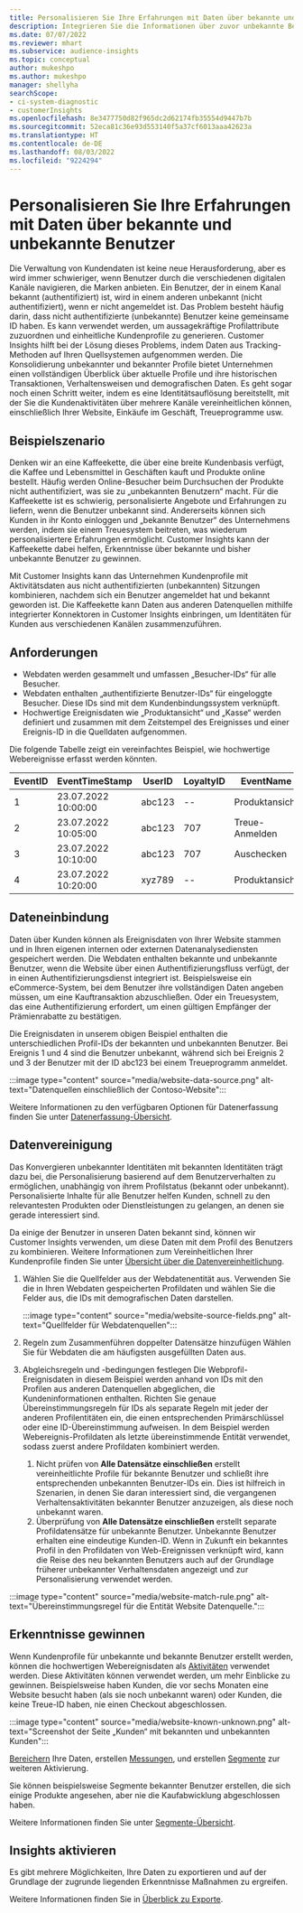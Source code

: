 ```yaml
---
title: Personalisieren Sie Ihre Erfahrungen mit Daten über bekannte und unbekannte Benutzer
description: Integrieren Sie die Informationen über zuvor unbekannte Benutzer, wenn Sie ihre Identität kennen.
ms.date: 07/07/2022
ms.reviewer: mhart
ms.subservice: audience-insights
ms.topic: conceptual
author: mukeshpo
ms.author: mukeshpo
manager: shellyha
searchScope:
- ci-system-diagnostic
- customerInsights
ms.openlocfilehash: 8e3477750d82f965dc2d62174fb35554d9447b7b
ms.sourcegitcommit: 52eca81c36e93d553140f5a37cf6013aaa42623a
ms.translationtype: HT
ms.contentlocale: de-DE
ms.lasthandoff: 08/03/2022
ms.locfileid: "9224294"
---
```

# <a name="personalize-your-experiences-with-data-about-known-and-unknown-users"></a>Personalisieren Sie Ihre Erfahrungen mit Daten über bekannte und unbekannte Benutzer

Die Verwaltung von Kundendaten ist keine neue Herausforderung, aber es wird immer schwieriger, wenn Benutzer durch die verschiedenen digitalen Kanäle navigieren, die Marken anbieten. Ein Benutzer, der in einem Kanal bekannt (authentifiziert) ist, wird in einem anderen unbekannt (nicht authentifiziert), wenn er nicht angemeldet ist. Das Problem besteht häufig darin, dass nicht authentifizierte (unbekannte) Benutzer keine gemeinsame ID haben. Es kann verwendet werden, um aussagekräftige Profilattribute zuzuordnen und einheitliche Kundenprofile zu generieren. Customer Insights hilft bei der Lösung dieses Problems, indem Daten aus Tracking-Methoden auf Ihren Quellsystemen aufgenommen werden. Die Konsolidierung unbekannter und bekannter Profile bietet Unternehmen einen vollständigen Überblick über aktuelle Profile und ihre historischen Transaktionen, Verhaltensweisen und demografischen Daten. Es geht sogar noch einen Schritt weiter, indem es eine Identitätsauflösung bereitstellt, mit der Sie die Kundenaktivitäten über mehrere Kanäle vereinheitlichen können, einschließlich Ihrer Website, Einkäufe im Geschäft, Treueprogramme usw.

## <a name="sample-scenario"></a>Beispielszenario

Denken wir an eine Kaffeekette, die über eine breite Kundenbasis verfügt, die Kaffee und Lebensmittel in Geschäften kauft und Produkte online bestellt. Häufig werden Online-Besucher beim Durchsuchen der Produkte nicht authentifiziert, was sie zu „unbekannten Benutzern“ macht. Für die Kaffeekette ist es schwierig, personalisierte Angebote und Erfahrungen zu liefern, wenn die Benutzer unbekannt sind. Andererseits können sich Kunden in ihr Konto einloggen und „bekannte Benutzer“ des Unternehmens werden, indem sie einem Treuesystem beitreten, was wiederum personalisiertere Erfahrungen ermöglicht. Customer Insights kann der Kaffeekette dabei helfen, Erkenntnisse über bekannte und bisher unbekannte Benutzer zu gewinnen.

Mit Customer Insights kann das Unternehmen Kundenprofile mit Aktivitätsdaten aus nicht authentifizierten (unbekannten) Sitzungen kombinieren, nachdem sich ein Benutzer angemeldet hat und bekannt geworden ist. Die Kaffeekette kann Daten aus anderen Datenquellen mithilfe integrierter Konnektoren in Customer Insights einbringen, um Identitäten für Kunden aus verschiedenen Kanälen zusammenzuführen.

## <a name="prerequisites"></a>Anforderungen

- Webdaten werden gesammelt und umfassen „Besucher-IDs“ für alle Besucher.
- Webdaten enthalten „authentifizierte Benutzer-IDs“ für eingeloggte Besucher. Diese IDs sind mit dem Kundenbindungssystem verknüpft.
- Hochwertige Ereignisdaten wie „Produktansicht“ und „Kasse“ werden definiert und zusammen mit dem Zeitstempel des Ereignisses und einer Ereignis-ID in die Quelldaten aufgenommen.

Die folgende Tabelle zeigt ein vereinfachtes Beispiel, wie hochwertige Webereignisse erfasst werden könnten.

|EventID|EventTimeStamp|UserID|LoyaltyID|EventName|
|--|--|--|--|--|
|1|23.07.2022 10:00:00|abc123|--|Produktansicht|
|2|23.07.2022 10:05:00|abc123|707|Treue-Anmelden|
|3|23.07.2022 10:10:00|abc123|707|Auschecken|
|4|23.07.2022 10:20:00|xyz789|--|Produktansicht|

## <a name="data-ingestion"></a>Dateneinbindung

Daten über Kunden können als Ereignisdaten von Ihrer Website stammen und in Ihren eigenen internen oder externen Datenanalysediensten gespeichert werden. Die Webdaten enthalten bekannte und unbekannte Benutzer, wenn die Website über einen Authentifizierungsfluss verfügt, der in einen Authentifizierungsdienst integriert ist. Beispielsweise ein eCommerce-System, bei dem Benutzer ihre vollständigen Daten angeben müssen, um eine Kauftransaktion abzuschließen. Oder ein Treuesystem, das eine Authentifizierung erfordert, um einen gültigen Empfänger der Prämienrabatte zu bestätigen.

Die Ereignisdaten in unserem obigen Beispiel enthalten die unterschiedlichen Profil-IDs der bekannten und unbekannten Benutzer. Bei Ereignis 1 und 4 sind die Benutzer unbekannt, während sich bei Ereignis 2 und 3 der Benutzer mit der ID abc123 bei einem Treueprogramm anmeldet.

:::image type="content" source="media/website-data-source.png" alt-text="Datenquellen einschließlich der Contoso-Website":::

Weitere Informationen zu den verfügbaren Optionen für Datenerfassung finden Sie unter [Datenerfassung-Übersicht](data-sources.md).

## <a name="data-unification"></a>Datenvereinigung

Das Konvergieren unbekannter Identitäten mit bekannten Identitäten trägt dazu bei, die Personalisierung basierend auf dem Benutzerverhalten zu ermöglichen, unabhängig von ihrem Profilstatus (bekannt oder unbekannt). Personalisierte Inhalte für alle Benutzer helfen Kunden, schnell zu den relevantesten Produkten oder Dienstleistungen zu gelangen, an denen sie gerade interessiert sind.

Da einige der Benutzer in unseren Daten bekannt sind, können wir Customer Insights verwenden, um diese Daten mit dem Profil des Benutzers zu kombinieren. Weitere Informationen zum Vereinheitlichen Ihrer Kundenprofile finden Sie unter [Übersicht über die Datenvereinheitlichung](data-unification.md).

1. Wählen Sie die Quellfelder aus der Webdatenentität aus. Verwenden Sie die in Ihren Webdaten gespeicherten Profildaten und wählen Sie die Felder aus, die IDs mit demografischen Daten darstellen.

   :::image type="content" source="media/website-source-fields.png" alt-text="Quellfelder für Webdatenquellen":::

1. Regeln zum Zusammenführen doppelter Datensätze hinzufügen Wählen Sie für Webdaten die am häufigsten ausgefüllten Daten aus.

1. Abgleichsregeln und -bedingungen festlegen Die Webprofil-Ereignisdaten in diesem Beispiel werden anhand von IDs mit den Profilen aus anderen Datenquellen abgeglichen, die Kundeninformationen enthalten. Richten Sie genaue Übereinstimmungsregeln für IDs als separate Regeln mit jeder der anderen Profilentitäten ein, die einen entsprechenden Primärschlüssel oder eine ID-Übereinstimmung aufweisen. In dem Beispiel werden Webereignis-Profildaten als letzte übereinstimmende Entität verwendet, sodass zuerst andere Profildaten kombiniert werden.
   1. Nicht prüfen von **Alle Datensätze einschließen** erstellt vereinheitlichte Profile für bekannte Benutzer und schließt ihre entsprechenden unbekannten Benutzer-IDs ein. Dies ist hilfreich in Szenarien, in denen Sie daran interessiert sind, die vergangenen Verhaltensaktivitäten bekannter Benutzer anzuzeigen, als diese noch unbekannt waren.
   1. Überprüfung von **Alle Datensätze einschließen** erstellt separate Profildatensätze für unbekannte Benutzer. Unbekannte Benutzer erhalten eine eindeutige Kunden-ID. Wenn in Zukunft ein bekanntes Profil in den Profildaten von Web-Ereignissen verknüpft wird, kann die Reise des neu bekannten Benutzers auch auf der Grundlage früherer unbekannter Verhaltensdaten angezeigt und zur Personalisierung verwendet werden.

:::image type="content" source="media/website-match-rule.png" alt-text="Übereinstimmungsregel für die Entität Website Datenquelle.":::

## <a name="get-insights"></a>Erkenntnisse gewinnen

Wenn Kundenprofile für unbekannte und bekannte Benutzer erstellt werden, können die hochwertigen Webereignisdaten als [Aktivitäten](activities.md) verwendet werden. Diese Aktivitäten können verwendet werden, um mehr Einblicke zu gewinnen. Beispielsweise haben Kunden, die vor sechs Monaten eine Website besucht haben (als sie noch unbekannt waren) oder Kunden, die keine Treue-ID haben, nie einen Checkout abgeschlossen.

:::image type="content" source="media/website-known-unknown.png" alt-text="Screenshot der Seite „Kunden“ mit bekannten und unbekannten Kunden":::

[Bereichern](enrichment-hub.md) Ihre Daten, erstellen [Messungen](measures.md), und erstellen [Segmente](segments.md) zur weiteren Aktivierung.

Sie können beispielsweise Segmente bekannter Benutzer erstellen, die sich einige Produkte angesehen, aber nie die Kaufabwicklung abgeschlossen haben.

Weitere Informationen finden Sie unter [Segmente-Übersicht](segments.md).

## <a name="activate-insights"></a>Insights aktivieren

Es gibt mehrere Möglichkeiten, Ihre Daten zu exportieren und auf der Grundlage der zugrunde liegenden Erkenntnisse Maßnahmen zu ergreifen.

Weitere Informationen finden Sie in [Überblick zu Exporte](export-destinations.md).
